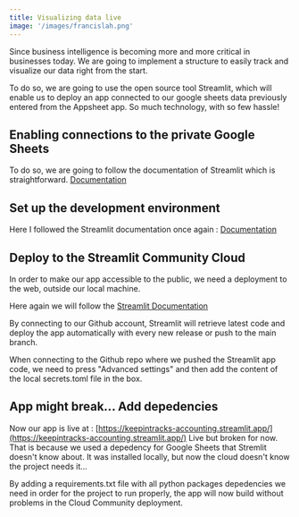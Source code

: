 ```yaml
---
title: Visualizing data live
image: '/images/francislah.png'
---
```

Since business intelligence is becoming more and more critical in businesses today. We are going to implement a structure to easily track and visualize our data right from the start.

To do so, we are going to use the open source tool Streamlit, which will enable us to deploy an app connected to our google sheets data previously entered from the Appsheet app. So much technology, with so few hassle!

## Enabling connections to the private Google Sheets
To do so, we are going to follow the documentation of Streamlit which is straightforward. [Documentation](https://docs.streamlit.io/develop/tutorials/databases/private-gsheet)

## Set up the development environment
Here I followed the Streamlit documentation once again : [Documentation](https://docs.streamlit.io/get-started/installation/command-line)

## Deploy to the Streamlit Community Cloud
In order to make our app accessible to the public, we need a deployment to the web, outside our local machine.

Here again we will follow the [Streamlit Documentation](https://docs.streamlit.io/deploy/streamlit-community-cloud/get-started/quickstart)

By connecting to our Github account, Streamlit will retrieve latest code and deploy the app automatically with every new release or push to the main branch.

When connecting to the Github repo where we pushed the Streamlit app code, we need to press "Advanced settings" and then add the content of the local secrets.toml file in the box.

## App might break... Add depedencies
Now our app is live at : [https://keepintracks-accounting.streamlit.app/](https://keepintracks-accounting.streamlit.app/)
Live but broken for now. That is because we used a depedency for Google Sheets that Stremlit doesn't know about. It was installed locally, but now the cloud doesn't know the project needs it...

By adding a requirements.txt file with all python packages depedencies we need in order for the project to run properly, the app will now build without problems in the Cloud Community deployment.
